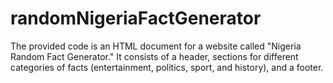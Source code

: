 # randomNigeriaFactGenerator
The provided code is an HTML document for a website called "Nigeria Random Fact Generator." It consists of a header, sections for different categories of facts (entertainment, politics, sport, and history), and a footer.
